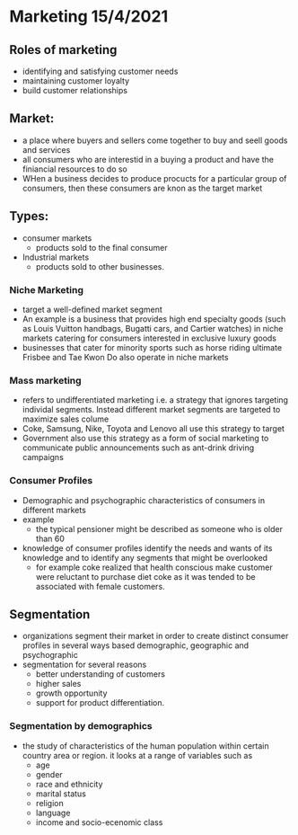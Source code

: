 # Marketing 15/4/2021

## Roles of marketing
 - identifying and satisfying customer needs
 - maintaining customer loyalty
 - build customer relationships

## Market:
 - a place where buyers and sellers come together to buy and seell goods and services
 - all consumers who are interestid in a buying a product and have the finiancial resources to do so
 - WHen a business decides to produce procucts for a particular group of consumers, then these consumers are knon as the target market

## Types:
 - consumer markets
	 - products sold to the final consumer
 - Industrial markets
	 - products sold to other businesses.


### Niche Marketing
 - target a well-defined market segment
 - An example is a business that provides high end specialty goods (such as Louis Vuitton handbags, Bugatti cars, and Cartier watches) in niche markets catering for consumers interested in exclusive luxury goods
 - businesses that cater for minority sports such as horse riding ultimate Frisbee and Tae Kwon Do also operate in niche markets

### Mass marketing
 - refers to undifferentiated marketing i.e. a strategy that ignores targeting individal segments. Instead different market segments are targeted to maximize sales colume
 - Coke, Samsung, Nike, Toyota and Lenovo all use this strategy to target 
 - Government also use this strategy as a form of social marketing to communicate public announcements such as ant-drink driving campaigns

### Consumer Profiles
 - Demographic and psychographic characteristics of consumers in different markets
 - example
	 - the typical pensioner might be described as someone who is older than 60
 - knowledge of consumer profiles identify the needs and wants of its knowledge and to identify any segments that might be overlooked
	 - for example coke realized that health conscious make customer were reluctant to purchase diet coke as it was tended to be associated with female customers.

## Segmentation
 - organizations segment their market in order to create distinct consumer profiles in several ways based demographic, geographic and psychographic
 - segmentation for several reasons
	 - better understanding of customers
	 - higher sales
	 - growth opportunity
	 - support for product differentiation.


### Segmentation by demographics
 - the study of characteristics of the human population within certain country area or region. it looks at a range of variables such as
	 - age
	 - gender
	 - race and ethnicity
	 - marital status
	 - religion
	 - language
	 - income and socio-ecenomic class